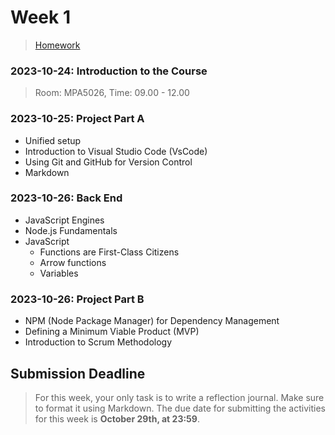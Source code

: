 # Week 1

> [Homework](./Homework.md)

### 2023-10-24: Introduction to the Course

> Room: MPA5026, Time: 09.00 - 12.00

### 2023-10-25: Project Part A

- Unified setup
- Introduction to Visual Studio Code (VsCode)
- Using Git and GitHub for Version Control
- Markdown

### 2023-10-26: Back End

- JavaScript Engines
- Node.js Fundamentals
- JavaScript
  - Functions are First-Class Citizens
  - Arrow functions
  - Variables

### 2023-10-26: Project Part B

- NPM (Node Package Manager) for Dependency Management
- Defining a Minimum Viable Product (MVP)
- Introduction to Scrum Methodology

## Submission Deadline
> For this week, your only task is to write a reflection journal. Make sure to format it using Markdown.
> The due date for submitting the activities for this week is **October 29th, at 23:59**. 